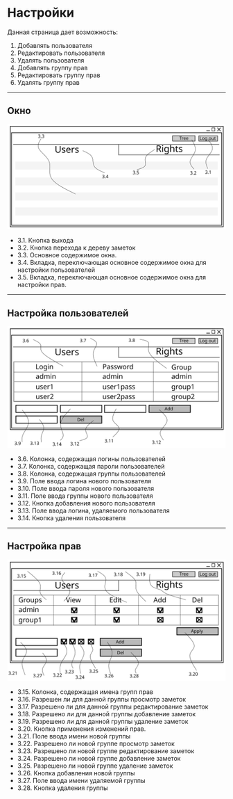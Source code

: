 # Настройки
Данная страница дает возможность:

1. Добавлять пользователя
2. Редактировать пользователя
3. Удалять пользователя
4. Добавлять группу прав
5. Редактировать группу прав
6. Удалять группу прав

---
## Окно
![](/description/img/setting_page/common.svg)
* 3.1. Кнопка выхода
* 3.2. Кнопка перехода к дереву заметок
* 3.3. Основное содержимое окна.
* 3.4. Вкладка, переключающая основное содержимое окна для настройки пользователей
* 3.5. Вкладка, переключающая основное содержимое окна для настройки прав.
---
## Настройка пользователей
![](/description/img/setting_page/user_settings.svg)
* 3.6. Колонка, содержащая логины пользователей
* 3.7. Колонка, содержащая пароли пользователей
* 3.8. Колонка, содержащая группы пользователей
* 3.9. Поле ввода логина нового пользователя
* 3.10. Поле ввода пароля нового пользователя
* 3.11. Поле ввода группы нового пользователя
* 3.12. Кнопка добавления нового пользователя
* 3.13. Поле ввода логина, удаляемого пользователя
* 3.14. Кнопка удаления пользователя
---

## Настройка прав
![](/description/img/setting_page/right_settings.svg)
* 3.15. Колонка, содержащая имена групп прав
* 3.16. Разрешен ли для данной группы просмотр заметок
* 3.17. Разрешено ли для данной группы редактирование заметок
* 3.18. Разрешено ли для данной группы добавление заметок
* 3.19. Разрешено ли для данной группы удаление заметок
* 3.20. Кнопка применения изменений прав.
* 3.21. Поле ввода имени новой группы
* 3.22. Разрешено ли новой группе просмотр заметок
* 3.23. Разрешено ли новой группе редактирование заметок
* 3.24. Разрешено ли новой группе добавление заметок
* 3.25. Разрешено ли новой группе удаление заметок
* 3.26. Кнопка добавления новой группы
* 3.27. Поле ввода имени удаляемой группы
* 3.28. Кнопка удаления группы